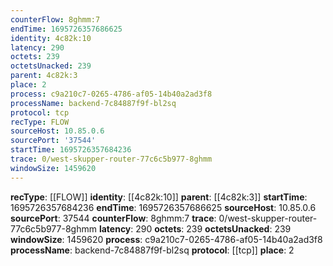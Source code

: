 ```yaml
---
counterFlow: 8ghmm:7
endTime: 1695726357686625
identity: 4c82k:10
latency: 290
octets: 239
octetsUnacked: 239
parent: 4c82k:3
place: 2
process: c9a210c7-0265-4786-af05-14b40a2ad3f8
processName: backend-7c84887f9f-bl2sq
protocol: tcp
recType: FLOW
sourceHost: 10.85.0.6
sourcePort: '37544'
startTime: 1695726357684236
trace: 0/west-skupper-router-77c6c5b977-8ghmm
windowSize: 1459620
---
```

**recType**: [[FLOW]]
**identity**: [[4c82k:10]]
**parent**: [[4c82k:3]]
**startTime**: 1695726357684236
**endTime**: 1695726357686625
**sourceHost**: 10.85.0.6
**sourcePort**: 37544
**counterFlow**: 8ghmm:7
**trace**: 0/west-skupper-router-77c6c5b977-8ghmm
**latency**: 290
**octets**: 239
**octetsUnacked**: 239
**windowSize**: 1459620
**process**: c9a210c7-0265-4786-af05-14b40a2ad3f8
**processName**: backend-7c84887f9f-bl2sq
**protocol**: [[tcp]]
**place**: 2
